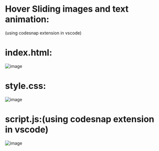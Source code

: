 # Hover Sliding images and text animation:

(using codesnap extension in vscode)
# index.html:

![image](https://github.com/user-attachments/assets/b00a0b35-41a0-49f9-85b0-f986edeeeaf4)

# style.css:

![image](https://github.com/user-attachments/assets/68e359f9-7f6e-4ad3-820f-78a70eaa877f)


# script.js:(using codesnap extension in vscode)

![image](https://github.com/user-attachments/assets/b577a108-9e40-4a64-815e-201a04074703)



